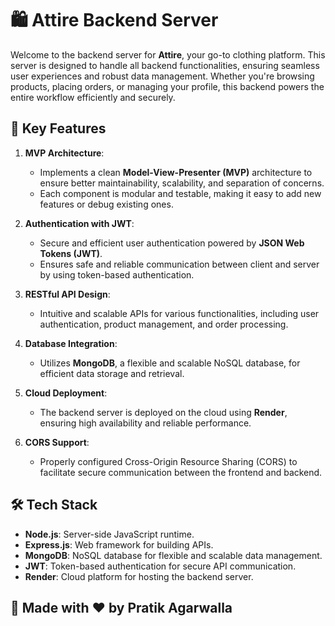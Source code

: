# 🛍️ Attire Backend Server

Welcome to the backend server for **Attire**, your go-to clothing platform. This server is designed to handle all backend functionalities, ensuring seamless user experiences and robust data management. Whether you're browsing products, placing orders, or managing your profile, this backend powers the entire workflow efficiently and securely.

## 🌟 Key Features

1. **MVP Architecture**:

   - Implements a clean **Model-View-Presenter (MVP)** architecture to ensure better maintainability, scalability, and separation of concerns.
   - Each component is modular and testable, making it easy to add new features or debug existing ones.

2. **Authentication with JWT**:

   - Secure and efficient user authentication powered by **JSON Web Tokens (JWT)**.
   - Ensures safe and reliable communication between client and server by using token-based authentication.

3. **RESTful API Design**:

   - Intuitive and scalable APIs for various functionalities, including user authentication, product management, and order processing.

4. **Database Integration**:

   - Utilizes **MongoDB**, a flexible and scalable NoSQL database, for efficient data storage and retrieval.

5. **Cloud Deployment**:

   - The backend server is deployed on the cloud using **Render**, ensuring high availability and reliable performance.

6. **CORS Support**:
   - Properly configured Cross-Origin Resource Sharing (CORS) to facilitate secure communication between the frontend and backend.

## 🛠️ Tech Stack

- **Node.js**: Server-side JavaScript runtime.
- **Express.js**: Web framework for building APIs.
- **MongoDB**: NoSQL database for flexible and scalable data management.
- **JWT**: Token-based authentication for secure API communication.
- **Render**: Cloud platform for hosting the backend server.

## 🌟 Made with ❤️ by Pratik Agarwalla
